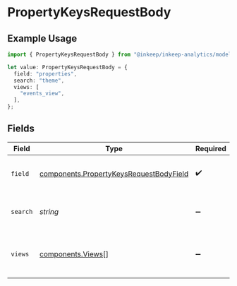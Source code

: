# PropertyKeysRequestBody

## Example Usage

```typescript
import { PropertyKeysRequestBody } from "@inkeep/inkeep-analytics/models/components";

let value: PropertyKeysRequestBody = {
  field: "properties",
  search: "theme",
  views: [
    "events_view",
  ],
};
```

## Fields

| Field                                                                                              | Type                                                                                               | Required                                                                                           | Description                                                                                        | Example                                                                                            |
| -------------------------------------------------------------------------------------------------- | -------------------------------------------------------------------------------------------------- | -------------------------------------------------------------------------------------------------- | -------------------------------------------------------------------------------------------------- | -------------------------------------------------------------------------------------------------- |
| `field`                                                                                            | [components.PropertyKeysRequestBodyField](../../models/components/propertykeysrequestbodyfield.md) | :heavy_check_mark:                                                                                 | Which JSON field to query keys from                                                                | properties                                                                                         |
| `search`                                                                                           | *string*                                                                                           | :heavy_minus_sign:                                                                                 | Optional search term to filter keys                                                                | theme                                                                                              |
| `views`                                                                                            | [components.Views](../../models/components/views.md)[]                                             | :heavy_minus_sign:                                                                                 | Optional list of views to query (defaults to all views)                                            | [<br/>"events_view"<br/>]                                                                          |